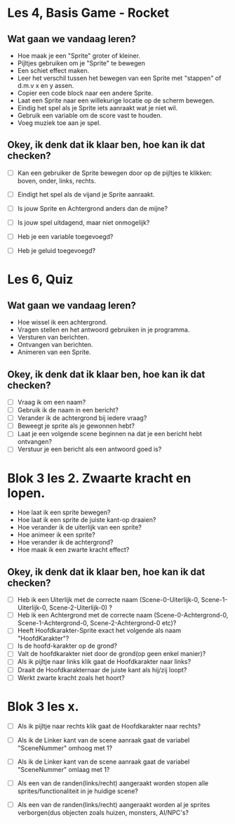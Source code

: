 # Les 4, Basis Game - Rocket

## Wat gaan we vandaag leren? 

- Hoe maak je een "Sprite" groter of kleiner.
- Pijltjes gebruiken om je "Sprite" te bewegen
- Een schiet effect maken.
- Leer het verschil tussen het bewegen van een Sprite met "stappen" of d.m.v x en y assen.
- Copier een code block naar een andere Sprite.
- Laat een Sprite naar een willekurige locatie op de scherm bewegen.
- Eindig het spel als je Sprite iets aanraakt wat je niet wil.
- Gebruik een variable om de score vast te houden.
- Voeg muziek toe aan je spel.

## Okey, ik denk dat ik klaar ben, hoe kan ik dat checken?

- [ ] Kan een gebruiker de Sprite bewegen door op de pijltjes te klikken: boven,  onder, links, rechts.
- [ ] Eindigt het spel als de vijand je Sprite aanraakt.
- [ ] Is jouw Sprite en Achtergrond anders dan de mijne?
- [ ] Is jouw spel uitdagend, maar niet onmogelijk?
- [ ] Heb je een variable toegevoegd?
- [ ] Heb je geluid toegevoegd?


# Les 6, Quiz

## Wat gaan we vandaag leren? 

- Hoe wissel ik een achtergrond.
- Vragen stellen en het antwoord gebruiken in je programma.
- Versturen van berichten.
- Ontvangen van berichten.
- Animeren van een Sprite.

## Okey, ik denk dat ik klaar ben, hoe kan ik dat checken?

- [ ] Vraag ik om een naam?
- [ ] Gebruik ik de naam in een bericht?
- [ ] Verander ik de achtergrond bij iedere vraag?
- [ ] Beweegt je sprite als je gewonnen hebt?
- [ ] Laat je een volgende scene beginnen na dat je een bericht hebt ontvangen?
- [ ] Verstuur je een bericht als een antwoord goed is?

# Blok 3 les 2. Zwaarte kracht en lopen.

- Hoe laat ik een sprite bewegen?
- Hoe laat ik een sprite de juiste kant-op draaien?
- Hoe verander ik de uiterlijk van een sprite?
- Hoe animeer ik een sprite?
- Hoe verander ik de achtergrond?
- Hoe maak ik een zwarte kracht effect?

## Okey, ik denk dat ik klaar ben, hoe kan ik dat checken?

- [ ] Heb ik een Uiterlijk met de correcte naam (Scene-0-Uiterlijk-0, Scene-1-Uiterlijk-0, Scene-2-Uiterlijk-0) ?
- [ ] Heb ik een Achtergrond met de correcte naam (Scene-0-Achtergrond-0, Scene-1-Achtergrond-0, Scene-2-Achtergrond-0 etc)?
- [ ] Heeft Hoofdkarakter-Sprite exact het volgende als naam "HoofdKarakter"?
- [ ] Is de hoofd-karakter op de grond?
- [ ] Valt de hoofdkarakter niet door de grond(op geen enkel manier)?
- [ ] Als ik pijltje naar links klik gaat de Hoofdkarakter naar links?
- [ ] Draait de Hoofdkarakternaar de juiste kant als hij/zij loopt?
- [ ] Werkt zwarte kracht zoals het hoort?

# Blok 3 les x. 

- [ ] Als ik pijltje naar rechts klik gaat de Hoofdkarakter naar rechts?
- [ ] Als ik de Linker kant van de scene aanraak gaat de variabel "SceneNummer" omhoog met 1?
- [ ] Als ik de Linker kant van de scene aanraak gaat de variabel "SceneNummer" omlaag met 1?
- [ ] Als een van de randen(links/recht) aangeraakt worden stopen alle sprites/functionaliteit in je huidige scene?
- [ ] Als een van de randen(links/recht) aangeraakt worden al je sprites verborgen(dus objecten zoals huizen, monsters, AI/NPC's?


